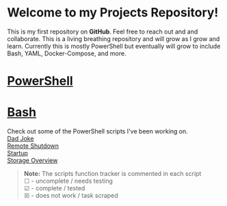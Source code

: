 # Welcome to my Projects Repository!

This is my first repository on **GitHub**. Feel free to reach out and and collaborate. 
This is a living breathing repository and will grow as I grow and learn.
Currently this is mostly PowerShell but eventually will grow to include Bash, YAML, Docker-Compose, and more.


# [PowerShell](https://github.com/Brandon-J-Navarro/Projects/tree/main/Powershell)
# [Bash](https://github.com/Brandon-J-Navarro/Projects/tree/main/Bash)

Check out some of the PowerShell scripts I've been working on. \
[Dad Joke](https://github.com/Brandon-J-Navarro/Projects/blob/main/Powershell/Dadjoke.ps1) \
[Remote Shutdown](https://github.com/Brandon-J-Navarro/Projects/blob/main/Powershell/RemoteShutdown.ps1) \
[Startup](https://github.com/Brandon-J-Navarro/Projects/blob/main/Powershell/StartUpScript.ps1) \
[Storage Overview](https://github.com/Brandon-J-Navarro/Projects/blob/main/Powershell/StorageOverview.ps1) 

> **Note:** The scripts function tracker is commented in each script \
☐ - uncomplete / needs testing \
☑ - complete / tested \
☒ - does not work / task scraped 
